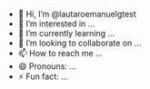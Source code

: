 - 👋 Hi, I’m @lautaroemanuelgtest
- 👀 I’m interested in ...
- 🌱 I’m currently learning ...
- 💞️ I’m looking to collaborate on ...
- 📫 How to reach me ...
- 😄 Pronouns: ...
- ⚡ Fun fact: ...

<!---
lautaroemanuelgtest/lautaroemanuelgtest is a ✨ special ✨ repository because its `README.md` (this file) appears on your GitHub profile.
You can click the Preview link to take a look at your changes.
--->
